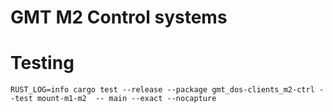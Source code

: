 # GMT M2 Control systems

# Testing

```
RUST_LOG=info cargo test --release --package gmt_dos-clients_m2-ctrl --test mount-m1-m2  -- main --exact --nocapture
```